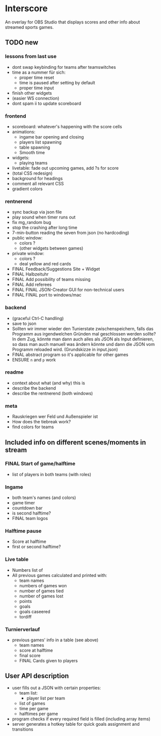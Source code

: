 # Interscore
An overlay for OBS Studio that displays scores and other info about streamed sports games.

## TODO new

### lessons from last use
- dont swap keybinding for teams after teamswitches
- time as a nummer für sich:
	- proper time reset
	- time is paused after setting by default
	- proper time input
- finish other widgets
- (easier WS connection)
- dont spam ii to update scoreboard

### frontend
- scoreboard: whatever's happening with the score cells
- animations:
    - ingame bar opening and closing
    - players list spawning
    - table spawning
    - Smooth time
- widgets:
	- playing teams
- livetable: fade out upcoming games, add ?s for score
- (total CSS redesign)
- background for headings
- comment all relevant CSS
- gradient colors

### rentnerend
- sync backup via json file
- play sound when timer runs out
- fix mg_random bug
- stop the crashing after long time
- 7-min-button reading the seven from json (no hardcoding)
- public window:
	- colors ?
	- (other widgets between games)
- private window:
	- colors ?
	- deal yellow and red cards
- FINAL Feedback/Suggestions Site + Widget
- FINAL Halbzeituhr
- FINAL Add possibility of teams missing
- FINAL Add referees
- FINAL FINAL JSON-Creator GUI for non-technical users
- FINAL FINAL port to windows/mac

### backend
- (graceful Ctrl-C handling)
- save to json
- Sollten wir immer wieder den Tunierstate zwischenspeichern, falls das Programm aus irgendwelchen Gründen mal geschlossen werden sollte? In dem Zug, könnte man dann auch alles als JSON als Input definieren, so dass man auch manuell was ändern könnte und dann die JSON vom Programm reloaded wird. (Grundskizze in input.json)
- FINAL abstract program so it's applicable for other games
- ENSURE `n` and `p` work

### readme
- context about what (and why) this is
- describe the backend
- describe the rentnerend (both windows)

### meta
- Rauskriegen wer Feld und Außenspieler ist
- How does the tiebreak work?
- find colors for teams

## Included info on different scenes/moments in stream
### FINAL Start of game/halftime
- list of players in both teams (with roles)

### Ingame
- both team's names (and colors)
- game timer
- countdown bar
- is second halftime?
- FINAL team logos

### Halftime pause
- Score at halftime
- first or second halftime?

### Live table
- Numbers list of
- All previous games calculated and printed with:
    - team names
    - numbers of games won
    - number of games tied
    - number of games lost
    - points
    - goals
    - goals caseered
    - tordiff

### Turnierverlauf
- previous games' info in a table (see above)
    - team names
    - score at halftime
    - final score
    - FINAL Cards given to players

## User API description
- user fills out a JSON with certain properties:
    - team list:
        - player list per team
    - list of games
    - time per game
    - halftimes per game
- program checks if every required field is filled (including array items)
- server generates a hotkey table for quick goals assignment and transitions
```
